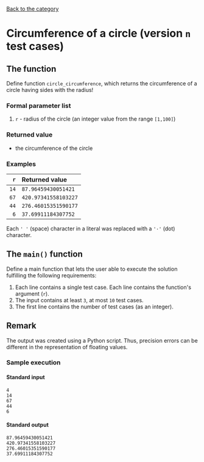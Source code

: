 [Back to the category](./README.md)

# Circumference of a circle (version `n` test cases)

## The function

Define function `circle_circumference`, which returns the circumference of a circle having sides with the radius!


### Formal parameter list

1. `r` - radius of the circle (an integer value from the range `[1,100]`)

### Returned value

* the circumference of the circle

### Examples

| `r` | Returned value | 
| ---: | :-- | 
| `14` | `87.96459430051421` | 
| `67` | `420.97341558103227` | 
| `44` | `276.46015351590177` | 
| `6` | `37.69911184307752` | 

Each `' '` (space) character in a literal was replaced with a  `'·'` (dot) character.

## The `main()` function

Define a main function that lets the user able to execute the solution fulfilling the following requirements:

1. Each line contains a single test case. Each line contains the function's argument (`r`).
1. The input contains at least `3`, at most `10` test cases.
1. The first line contains the number of test cases (as an integer).

## Remark
The output was created using a Python script. Thus, precision errors can be different in the representation of floating values.


### Sample execution

#### Standard input

```
4
14
67
44
6
```

#### Standard output

```
87.96459430051421
420.97341558103227
276.46015351590177
37.69911184307752
```